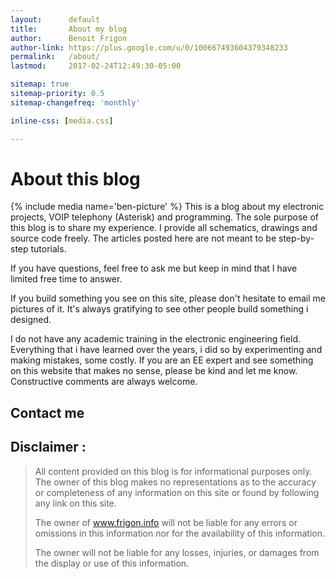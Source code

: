 ```yaml
---
layout:      default
title:       About my blog
author:      Benoit Frigon
author-link: https://plus.google.com/u/0/100667493604379348233
permalink:   /about/
lastmod:     2017-02-24T12:49:30-05:00

sitemap: true
sitemap-priority: 0.5
sitemap-changefreq: 'monthly'

inline-css: [media.css]

---
```


# About this blog

{% include media name='ben-picture' %}
This is a blog about my electronic projects, VOIP telephony (Asterisk) and programming. The sole purpose of this blog is to share my experience. I provide all schematics, drawings and source code freely. The articles posted here are not meant to be step-by-step tutorials. 

If you have questions, feel free to ask me but keep in mind that I have limited free time to answer.

If you build something you see on this site, please don't hesitate to email me pictures of it. It's always gratifying to see other people build something i designed.

I do not have any academic training in the electronic engineering field. Everything that i have learned over the years, i did so by experimenting and making mistakes, some costly. If you are an EE expert and see something on this website that makes no sense, please be kind and let me know. Constructive comments are always welcome.

## Contact me

<a class="button btn-icon-large" href="https://www.github.com/bfrigon/"><i class="icon-github"></i></a>
<a class="button btn-icon-large" href="mailto:benoit@frigon.info"><i class="icon-mail-alt"></i></a>

## Disclaimer :

> All content provided on this blog is for informational purposes only. The owner of this blog makes no representations as to the accuracy or completeness of any information on this site or found by following any link on this site.
>
> The owner of www.frigon.info will not be liable for any errors or omissions in this information nor for the availability of this information.
>
> The owner will not be liable for any losses, injuries, or damages from the display or use of this information.



